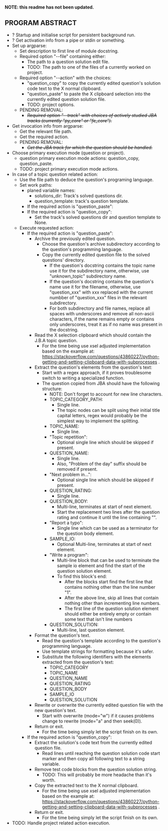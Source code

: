 #### NOTE: this readme has not been updated.
## PROGRAM ABSTRACT
 - ? Startup and initialise script for persistent background run.
 - ? Get activation info from a pipe or stdin or something.
 - Set up argparse:
   - Set description to first line of module docstring.
   - Required option "--file" containing either:
     - The path to a question solution edit file.
     - TODO: The path to one of the files of a currently worked on project.
   - Required option "--action" with the choices: 
     - "question_copy" to copy the currently edited question's solution code text to the X normal clipboard.
     - "question_paste" to paste the X clipboard selection into the currently edited question solution file.
     - TODO: project options.
   - PENDING REMOVAL:
     - _~~Required option "--track" with choices of actively studied JBA tracks (currently "py_core" or "fe_core").~~_
 - Get invocation info from argparse:
   - Get the relevant file path.
   - Get the required action.
   - PENDING REMOVAL:
     - _~~Get the JBA track for which the question should be handled.~~_
 - Choose primary execution mode (question or project).
   - question primary execution mode actions: question_copy, question_paste.
   - TODO: project primary execution mode actions.
 - In case of a topic question related action: 
   - Use the file path to deduce the question's programing language.
   - Set work paths:
     - planed variable names: 
       - solutions_dir: Track's solved questions dir.
       - question_template: track's question template.
     - If the required action is "question_paste":
     - If the required action is "question_copy":
       - Set the track's solved questions dir and question template to None.
   - Execute requested action: 
     - If the required action is "question_paste":
       - Archive the previously edited question.
         - Choose the question's archive subdirectory according to the question's programming language.
         - Copy the currently edited question file to the solved questions' directory.
           - If the question's docstring contains the topic name use it for the subdirectory name, otherwise, use "unknown_topic" subdirectory name.
           - If the question's docstring contains the question's name use it for the filename, otherwise, use "question_xxx" with xxx replaced with the current numbber of "question_xxx" files in the relevant subdirectory.
           - For both subdirectory and file names, replace all spaces with underscores and remove all non-ascii characters, if the name remains empty or contains only underscores, treat it as if no name was present in the docstring.
       - Read the X selection clipboard which should contain
         the J.B.A topic question.
         - For the time being use xsel adjusted implementation based on the example at: https://stackoverflow.com/questions/43860227/python-getting-and-setting-clipboard-data-with-subprocesses .
       - Extract the question's elements from the question's text:
         - Start with a regex approach, if it proves troublesome switch to writing a specialized function.
         - The question copied from JBA should have the following structure:
           - NOTE: Don't forget to account for new line characters.
           - TOPIC_CATEGORY_PATH:
             - Single line.
             - The topic nodes can be split using their initial title capital letters, regex would probably be the simplest way to implement the splitting.
           - TOPIC_NAME:
             - Single line.
           - "Topic repetition":
             - Optional single line which should be skipped if present.
           - QUESTION_NAME:
             - Single line.
             - Also, "Problem of the day" suffix should be removed if present.
           - "Next problem in...":
             - Optional single line which should be skipped if present.
           - QUESTION_RATING:
             - Single line.
           - QUESTION_BODY:
             - Multi-line, terminates at start of next element.
             - Start the replacement two lines after the question
               rating and continue it until the line containing
               "".
           - "Report a typo":
             - Single line which can be used as a terminator for the question body element.
           - SAMPLE_IO:
             - Optional Multi-line, terminates at start of next element.
           - "Write a program":
             - Multi-line block that can be used to terminate the sample io element and find the start of the question solution element.
             - To find this block's end:
               - After the blocks start find the first line that contains nothing other than the line number "1".
               - After the above line, skip all lines that contain nothing other than incrementing line numbers.
               - The first line of the question solution element should either be entirely empty or contain some text that isn't line numbers
           - QUESTION_SOLUTION:
             - Multi-line, last question element.
       - Format the question's text.
         - Read the question's template according to the question's programming language.
         - Use template strings for formatting because it's safer.
         - Substitute the following identifiers with the elements extracted from the question's text:
           - TOPIC_CATEGORY
           - TOPIC_NAME
           - QUESTION_NAME
           - QUESTION_RATING
           - QUESTION_BODY
           - SAMPLE_IO
           - QUESTION_SOLUTION
       - Rewrite or overwrite the currently edited question file
         with the new question's text.
         - Start with overwrite (mode="w") if it causes problems
           change to rewrite (mode="a" and then seek(0)).
       - Return or exit.
         - For the time being simply let the script finish on its own.
     - If the required action is "question_copy":
       - Extract the solution's code text from the currently edited question file.
         - Read lines until reaching the question solution code start marker and then copy all following text to a string variable.
       - Remove test code blocks from the question solution string.
         - TODO: This will probably be more headache than it's worth.
       - Copy the extracted text to the X normal clipboard.
         - For the time being use xsel adjusted implementation based on the example at: https://stackoverflow.com/questions/43860227/python-getting-and-setting-clipboard-data-with-subprocesses .
       - Return or exit.
         - For the time being simply let the script finish on its own.
 - TODO: Handle project related action execution.
